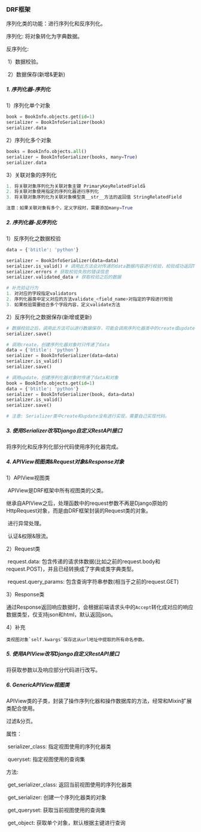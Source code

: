 ### DRF框架

序列化类的功能：进行序列化和反序列化。

序列化: 将对象转化为字典数据。

反序列化: 

​	1）数据校验。

​	2）数据保存(新增&更新)

##### 1. 序列化器-序列化

1）序列化单个对象

```python
book = BookInfo.objects.get(id=1)
serializer = BookInfoSerializer(book)
serializer.data
```

2）序列化多个对象

```python
books = BookInfo.objects.all()
serializer = BookInfoSerializer(books, many=True)
serializer.data
```

3）关联对象的序列化

```python
1. 将关联对象序列化为关联对象主键 PrimaryKeyRelatedFieldå
2. 将关联对象使用指定的序列化器进行序列化
3. 将关联对象序列化为关联对象模型类__str__方法的返回值 StringRelatedField

注意：如果关联对象有多个，定义字段时，需要添加many=True
```

##### 2. 序列化器-反序列化

1）反序列化之数据校验

```python
data = {'btitle': 'python'}

serializer = BookInfoSerializer(data=data)
serializer.is_valid() # 调用此方法会对传递的data数据内容进行校验，校验成功返回True, 否则返回False
serializer.errors # 获取校验失败的错误信息
serializer.validated_data # 获取校验之后的数据

# 补充验证行为
1. 对对应的字段指定validators
2. 序列化器类中定义对应的方法validate_<field_name>对指定的字段进行校验
3. 如果校验需要结合多个字段内容，定义validate方法
```

2）反序列化之数据保存(新增或更新)

```python
# 数据校验之后，调用此方法可以进行数据保存，可能会调用序列化器类中的create或update
serializer.save() 

# 调用create，创建序列化器对象时只传递了data
data = {'btitle': 'python'}
serializer = BookInfoSerializer(data=data)
serializer.is_valid()
serializer.save()

# 调用update，创建序列化器对象时传递了data和对象
book = BookInfo.objects.get(id=1)
data = {'btitle': 'python'}
serializer = BookInfoSerializer(book, data=data)
serializer.is_valid()
serializer.save()

# 注意: Serializer类中create和update没有进行实现，需要自己实现代码。
```

##### 3. 使用Serializer改写Django自定义RestAPI接口

将序列化和反序列化部分代码使用序列化器完成。

##### 4. APIView视图类&Request对象&Response对象

1）APIView视图类

​	APIView是DRF框架中所有视图类的父类。

​	继承自APIView之后，处理函数中的request参数不再是Django原始的HttpRequest对象，而是由DRF框架封装的Request类的对象。

​	进行异常处理。

​	认证&权限&限流。

2）Request类

​	request.data: 包含传递的请求体数据(比如之前的request.body和request.POST)，并且已经转换成了字典或类字典类型。

​	request.query_params: 包含查询字符串参数(相当于之前的request.GET)

3）Response类

​	通过Response返回响应数据时，会根据前端请求头中的`Accept`转化成对应的响应数据类型，仅支持json和html，默认返回json。

4）补充

 	类视图对象`self.kwargs`保存这从url地址中提取的所有命名参数。

##### 5. 使用APIView改写Django自定义RestAPI接口

将获取参数以及响应部分代码进行改写。

##### 6. GenericAPIView视图类

APIView类的子类，封装了操作序列化器和操作数据库的方法，经常和Mixin扩展类配合使用。

过滤&分页。

属性：

​	serializer_class: 指定视图使用的序列化器类

​	queryset: 指定视图使用的查询集

方法:

​	get_serializer_class: 返回当前视图使用的序列化器类

​	get_serializer: 创建一个序列化器类的对象

​	get_queryset: 获取当前视图使用的查询集

​	get_object: 获取单个对象，默认根据主键进行查询



​	

​	